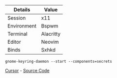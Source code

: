 | Details     | Value         |
|-------------|---------------|
| Session     | x11           |
| Environment | Bspwm         |
| Terminal    | Alacritty     |
| Editor      | Neovim        |
| Binds       | Sxhkd         |

`gnome-keyring-daemon --start --components=secrets`

[Cursor](dotfiles/cursors/Nordzy-cursors-white.tar.gz) - [Source Code](https://github.com/guillaumeboehm/Nordzy-cursors)
